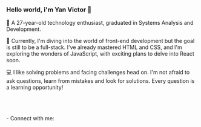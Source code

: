 ### Hello world, i'm Yan Victor 👋

<p>👋 A 27-year-old technology enthusiast, graduated in Systems Analysis and Development.</p>
<p>🚀 Currently, I'm diving into the world of front-end development but the goal is still to be a full-stack. I've already mastered HTML and CSS, and I'm exploring the wonders of JavaScript, with exciting plans to delve into React soon.<p>
<p>💻 I like solving problems and facing challenges head on. I'm not afraid to ask questions, learn from mistakes and look for solutions. Every question is a learning opportunity!<p>
<br>
<br>
<br>
 - Connect with me:
